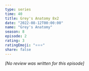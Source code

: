 ```yaml
---
type: series
time: 40
title: Grey's Anatomy 8x2
date: "2022-08-12T00:00:00"
name: "Grey's Anatomy"
season: 8
episode: 2
rating: 3
ratingEmoji: "⭐️⭐️⭐️"
share: false
---
```


_[No review was written for this episode]_
